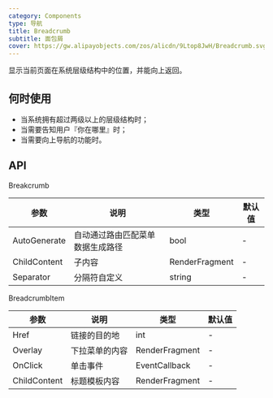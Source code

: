 ```yaml
---
category: Components
type: 导航
title: Breadcrumb
subtitle: 面包屑
cover: https://gw.alipayobjects.com/zos/alicdn/9Ltop8JwH/Breadcrumb.svg
---
```


显示当前页面在系统层级结构中的位置，并能向上返回。

## 何时使用

- 当系统拥有超过两级以上的层级结构时；
- 当需要告知用户『你在哪里』时；
- 当需要向上导航的功能时。


## API

Breakcrumb

| 参数             | 说明                                         | 类型          | 默认值    |
| ---------------- | -------------------------------------------- | ------------- | --------- |
| AutoGenerate | 自动通过路由匹配菜单数据生成路径 | bool | - | 
| ChildContent | 子内容 | RenderFragment   | -         |
| Separator |分隔符自定义| string  | -  |


BreadcrumbItem

| 参数             | 说明                                         | 类型          | 默认值    |
| ---------------- | -------------------------------------------- | ------------- | --------- |
| Href | 链接的目的地 | int         | -         |
| Overlay   | 下拉菜单的内容 | RenderFragment         |-         |
| OnClick | 单击事件 | EventCallback<MouseEventArgs>  |-       |
| ChildContent | 标题模板内容 | RenderFragment  | -  |


